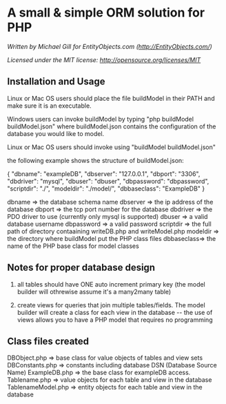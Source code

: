 # A small & simple ORM solution for PHP

_Written by Michael Gill for EntityObjects.com  (http://EntityObjects.com/)_

_Licensed under the MIT license: http://opensource.org/licenses/MIT_

## Installation  and Usage

Linux or Mac OS users should place the file buildModel in their PATH and make sure it
is an executable.

Windows users can invoke buildModel by typing "php buildModel buildModel.json" where
buildModel.json contains the configuration of the database you would like to model.

Linux or Mac OS users should invoke using "buildModel buildModel.json"

the following example shows the structure of buildModel.json:

{
    "dbname":      "exampleDB",
    "dbserver":    "127.0.0.1",
    "dbport":      "3306",
    "dbdriver":    "mysql",
    "dbuser":      "dbuser",
    "dbpassword":  "dbpassword",
    "scriptdir":   "./",
    "modeldir":    "./model/",
    "dbbaseclass": "ExampleDB"
}

dbname     => the database schema name
dbserver   => the ip address of the database
dbport     => the tcp port number for the database
dbdriver   => the PDO driver to use (currently only mysql is supported)
dbuser     => a valid database username
dbpassword => a valid password
scriptdir  => the full path of directory contaaining writeDB.php and writeModel.php
modeldir   => the directory where buildModel put the PHP class files
dbbaseclass=> the name of the PHP base class for model classes

## Notes for proper database design

1) all tables should have ONE auto increment primary key (the model builder will
   othrewise assume it's a many2many table)

2) create views for queries that join multiple tables/fields. The model builder
  will create a class for each view in the database -- the use of views allows
  you to have a PHP model that requires no programming

## Class files created

DBObject.php       => base class for value objects of tables and view sets 
DBConstants.php    => constants including database DSN (Database Source Name)
ExampleDB.php      => the base class for exampleDB access.
Tablename.php      => value objects for each table and view in the database
TablenameModel.php => entity objects for each table and view in the database

